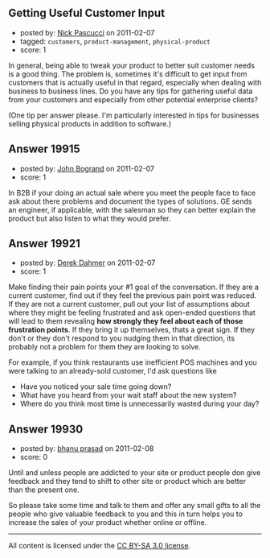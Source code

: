 ## Getting Useful Customer Input

- posted by: [Nick Pascucci](https://stackexchange.com/users/-1/6783-nick-pascucci) on 2011-02-07
- tagged: `customers`, `product-management`, `physical-product`
- score: 1

In general, being able to tweak your product to better suit customer needs is a good thing. The problem is, sometimes it's difficult to get input from customers that is actually useful in that regard, especially when dealing with business to business lines. Do you have any tips for gathering useful data from your customers and especially from other potential enterprise clients? 

(One tip per answer please. I'm particularly interested in tips for businesses selling physical products in addition to software.)


## Answer 19915

- posted by: [John Bogrand](https://stackexchange.com/users/-1/3577-john-bogrand) on 2011-02-07
- score: 1

In B2B if your doing an actual sale where you meet the people face to face ask about there problems and document the types of solutions.  GE sends an engineer, if applicable, with the salesman so they can better explain the product but also listen to what they would prefer.


## Answer 19921

- posted by: [Derek Dahmer](https://stackexchange.com/users/-1/7093-derek-dahmer) on 2011-02-07
- score: 1

Make finding their pain points your #1 goal of the conversation.  If they are a current customer, find out if they feel the previous pain point was reduced.  If they are not a current customer, pull out your list of assumptions about where they might be feeling frustrated and ask open-ended questions that will lead to them revealing **how strongly they feel about each of those frustration points**.  If they bring it up themselves, thats a great sign.  If they don't or they don't respond to you nudging them in that direction, its probably not a problem for them they are looking to solve.

For example, if you think restaurants use inefficient POS machines and you were talking to an already-sold customer, I'd ask questions like

 - Have you noticed your sale time going down?
 - What have you heard from your wait staff about the new system?
 - Where do you think most time is unnecessarily wasted during your day? 




## Answer 19930

- posted by: [bhanu prasad](https://stackexchange.com/users/-1/7050-bhanu-prasad) on 2011-02-08
- score: 0

Until and unless people are addicted to your site or product people don give feedback and they tend to shift to other site or product which are better than the present one.

So please take some time and talk to them and offer any small gifts to all the people who give valuable feedback to you and this in turn helps you to increase the sales of your product whether online or offline. 



---

All content is licensed under the [CC BY-SA 3.0 license](https://creativecommons.org/licenses/by-sa/3.0/).
